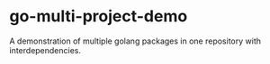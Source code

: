 # go-multi-project-demo
A demonstration of multiple golang packages in one repository with interdependencies.

